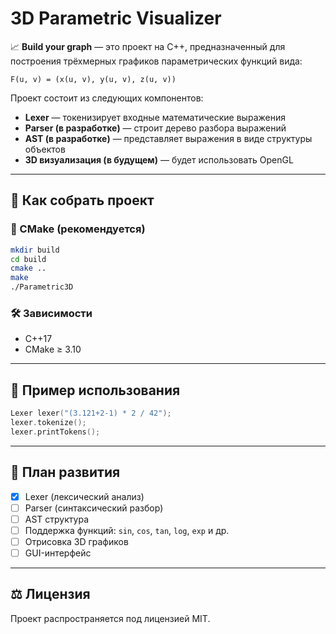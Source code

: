 # 3D Parametric Visualizer

📈 **Build your graph** — это проект на C++, предназначенный для построения трёхмерных графиков параметрических функций вида:

```
F(u, v) = (x(u, v), y(u, v), z(u, v))
```

Проект состоит из следующих компонентов:
- **Lexer** — токенизирует входные математические выражения
- **Parser (в разработке)** — строит дерево разбора выражений
- **AST (в разработке)** — представляет выражения в виде структуры объектов
- **3D визуализация (в будущем)** — будет использовать OpenGL

---

## 🚀 Как собрать проект

### 🔧 CMake (рекомендуется)

```bash
mkdir build
cd build
cmake ..
make
./Parametric3D
```

### 🛠 Зависимости
- C++17
- CMake ≥ 3.10

---

## 🧪 Пример использования

```cpp
Lexer lexer("(3.121+2-1) * 2 / 42");
lexer.tokenize();
lexer.printTokens();
```

---

## 📌 План развития

- [x] Lexer (лексический анализ)
- [ ] Parser (синтаксический разбор)
- [ ] AST структура
- [ ] Поддержка функций: `sin`, `cos`, `tan`, `log`, `exp` и др.
- [ ] Отрисовка 3D графиков
- [ ] GUI-интерфейс

---

## ⚖️ Лицензия

Проект распространяется под лицензией MIT.

